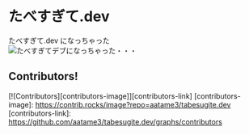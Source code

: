 # たべすぎて.dev
たべすぎて.dev になっちゃった<br>
<img class="apng-image" src="https://xn--x8jvar4a0g.dev/tabedebu144p.gif" alt="たべすぎてデブになっちゃった・・・">
## Contributors!
[![Contributors][contributors-image]][contributors-link]
[contributors-image]: https://contrib.rocks/image?repo=aatame3/tabesugite.dev
[contributors-link]: https://github.com/aatame3/tabesugite.dev/graphs/contributors